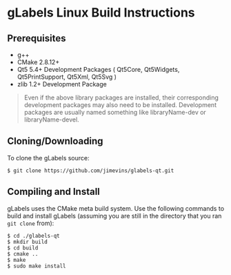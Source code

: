 gLabels Linux Build Instructions
================================

## Prerequisites

- g++
- CMake 2.8.12+
- Qt5 5.4+ Development Packages ( Qt5Core, Qt5Widgets, Qt5PrintSupport, Qt5Xml, Qt5Svg )
- zlib 1.2+ Development Package

> Even if the above library packages are installed, their corresponding development packages
> may also need to be installed.  Development packages are usually named something like
> libraryName-dev or libraryName-devel.

## Cloning/Downloading

To clone the gLabels source:

```
$ git clone https://github.com/jimevins/glabels-qt.git
```


## Compiling and Install

gLabels uses the CMake meta build system.  Use the following commands to build and install gLabels (assuming you are still in the directory that you ran `git clone` from):

```
$ cd ./glabels-qt
$ mkdir build
$ cd build
$ cmake ..
$ make
$ sudo make install
```
